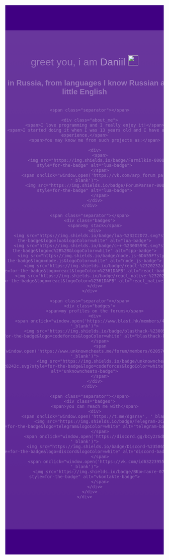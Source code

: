 <style>
    @import url('https://fonts.googleapis.com/css2?family=Inter:wght@100..900&family=Jost:ital,wght@0,100..900;1,100..900&family=Montserrat+Alternates:ital,wght@0,100;0,200;0,300;0,400;0,500;0,600;0,700;0,800;0,900;1,100;1,200;1,300;1,400;1,500;1,600;1,700;1,800;1,900&display=swap');


    /* ===== main ===== */
    a {
        color: #FFFFFF75;
        text-decoration: none;
        transition: all 0.2s linear;
    }

    a:hover {
        font-size: 101%;
        color: #FFFFFF90;
    }

    img {
        user-select: none;
        pointer-events: none;
    }


    /* ===== wrapper ===== */
    .wrapper {
        display: flex;
        align-items: center;
        flex-direction: column;
        justify-content: center;

        padding: 2vh;
        text-align: center;
        background-color: #400082;
    }

    .inner-wrapper {
        display: flex;
        align-items: center;
        flex-direction: column;
        justify-content: center;

        width: auto;
        height: auto;

        color: #FFFFFF50;
        font-size: 16px;
        font-weight: 500;
        font-family: 'Jost', sans-serif;

        padding: 2vh;
        text-align: center;
        position: relative;
        box-sizing: border-box;
    }

    .inner-wrapper::before {
        top: 0;
        left: 0;
        content: "";
        z-index: 0;
        position: absolute;

        width: 100%;
        height: 100%;

        border-radius: 8px;
        border: solid 1px #FFFFFF20;

        opacity: 0.3;
        box-sizing: border-box;
        transition: all 0.2s linear;
        background: linear-gradient(to bottom, rgba(255, 255, 255, 0.7) 0%, rgba(255, 255, 255, 0.5) 100%);
    }


    /* ===== badges ===== */
    .badges {
        z-index: 1;

        gap: 5px;
        display: flex;
        align-items: center;
        flex-direction: column;
        justify-content: center;
    }

    .badges div {
        gap: 15px;
        display: flex;
        align-items: center;
        justify-content: center;
    }

    .badges div span {
        cursor: pointer;
    }


    /* ===== about me ===== */
    .about_me {
        z-index: 1;

        gap: 0.7vh;
        display: flex;
        align-items: center;
        flex-direction: column;
        justify-content: center;

        color: #FFFFFF75;
        font-size: 18px;
        font-weight: 600;
        font-family: 'Montserrat Alternates', sans-serif;
    }

    .about_me div {
        gap: 1vh;
        display: flex;
        align-items: center;
        justify-content: center;
    }

    .about_me div span { cursor: pointer; }


    /* ===== components ===== */
    .header {
        z-index: 1;

        font-size: 32px;
        font-weight: 500;
        font-family: 'Montserrat Alternates', sans-serif;
    }

    .separator {
        width: 100%;
        height: 0.3vh;

        float:left;
        margin: 1.5vh;
        background-color:#FFFFFF10;
    }
</style>

<div class="wrapper">
    <div class="inner-wrapper">
        <div class="header">
            <span>greet you, i am <a href="https://vk.com/id632239559">Daniil</a> <img src="https://github.com/blackcater/blackcater/raw/main/images/Hi.gif" height="32px" alt="wave-emoji"></span>
        </div>
        <h2>i live in Russia, from languages I know Russian and a little English</h2>

        <span class="separator"></span>

        <div class="about_me">
            <span>I love programming and I really enjoy it!</span>
            <span>I started doing it when I was 13 years old and I have a lot of experience.</span>
            <span>You may know me from such projects as:</span>

            <div>
                <span>
                    <img src="https://img.shields.io/badge/Farmilkin-000000.svg?style=for-the-badge" alt="lua-badge">
                </span>
                <span onclick="window.open('https://vk.com/arp_forum_parser', '_blank')">
                    <img src="https://img.shields.io/badge/ForumParser-000000.svg?style=for-the-badge" alt="lua-badge">
                </span>
            </div>
        </div>

        <span class="separator"></span>
        <div class="badges">
            <span>my stack</span>
            <div>
                <img src="https://img.shields.io/badge/lua-%232C2D72.svg?style=for-the-badge&logo=lua&logoColor=white" alt="lua-badge">
                <img src="https://img.shields.io/badge/c++-%2300599C.svg?style=for-the-badge&logo=c%2B%2B&logoColor=white" alt="cpp-badge">
                <img src="https://img.shields.io/badge/node.js-6DA55F?style=for-the-badge&logo=node.js&logoColor=white" alt="node_js-badge">
                <img src="https://img.shields.io/badge/react-%2320232a.svg?style=for-the-badge&logo=react&logoColor=%2361DAFB" alt="react-badge">
                <img src="https://img.shields.io/badge/react_native-%2320232a.svg?style=for-the-badge&logo=react&logoColor=%2361DAFB" alt="react_native-badge">
            </div>
        </div>

        <span class="separator"></span>
        <div class="badges">
            <span>my profiles on the forums</span>
            <div>
                <span onclick="window.open('https://www.blast.hk/members/458823/', '_blank')">
                    <img src="https://img.shields.io/badge/blasthack-%2300599C.svg?style=for-the-badge&logo=codeforces&logoColor=white" alt="blasthack-badge">
                </span>
                <span onclick="window.open('https://www.unknowncheats.me/forum/members/6205766.html', '_blank')">
                    <img src="https://img.shields.io/badge/unknowncheats-28242c.svg?style=for-the-badge&logo=codeforces&logoColor=white" alt="unknowncheats-badge">
                </span>
            </div>
        </div>

        <span class="separator"></span>
        <div class="badges">
            <span>you can reach me with</span>
            <div>
                <span onclick="window.open('https://t.me/dgsrsv', '_blank')">
                    <img src="https://img.shields.io/badge/Telegram-2CA5E0?style=for-the-badge&logo=telegram&logoColor=white" alt="telegram-badge">
                </span>
                <span onclick="window.open('https://discord.gg/bCy2zGdNyY', '_blank')">
                    <img src="https://img.shields.io/badge/Discord-%235865F2.svg?style=for-the-badge&logo=discord&logoColor=white" alt="discord-badge">
                </span>
                <span onclick="window.open('https://vk.com/id632239559', '_blank')">
                    <img src="https://img.shields.io/badge/ВКонтакте-0775f9?style=for-the-badge" alt="vkontakte-badge">
                </span>
            </div>
        </div>
    </div>
</div>


<!--
**dgsrsv/dgsrsv** is a ✨ _special_ ✨ repository because its `README.md` (this file) appears on your GitHub profile.

Here are some ideas to get you started:

- 🔭 I’m currently working on ...
- 🌱 I’m currently learning ...
- 👯 I’m looking to collaborate on ...
- 🤔 I’m looking for help with ...
- 💬 Ask me about ...
- 📫 How to reach me: ...
- 😄 Pronouns: ...
- ⚡ Fun fact: ...
-->

